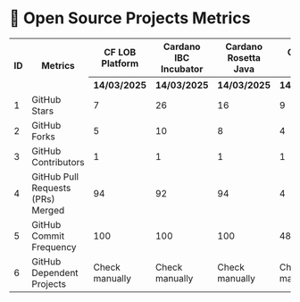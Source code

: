 # 🚀 Open Source Projects Metrics

<table>
  <tr>
    <th rowspan="2">ID</th>
    <th rowspan="2">Metrics</th>
    <th colspan="1">CF LOB Platform</th>
    <th colspan="1">Cardano IBC Incubator</th>
    <th colspan="1">Cardano Rosetta Java</th>
    <th colspan="1">Cardano Devkit</th>
    <th colspan="1">CF Cardano Ballot</th>
    <th colspan="1">CIP30 Data Signature Parser</th>
    <th colspan="1">Cardano Connect With Wallet</th>
    <th colspan="1">CF Adahandle Resolver</th>
    <th colspan="1">CF Java Rewards Calculation</th>
    <th colspan="1">Cardano Client Lib</th>
    <th colspan="1">Yaci Devkit</th>
    <th colspan="1">Yaci</th>
    <th colspan="1">Yaci Store</th>
  </tr>
  <tr>
    <th>14/03/2025</th>
    <th>14/03/2025</th>
    <th>14/03/2025</th>
    <th>14/03/2025</th>
    <th>14/03/2025</th>
    <th>14/03/2025</th>
    <th>14/03/2025</th>
    <th>14/03/2025</th>
    <th>14/03/2025</th>
    <th>14/03/2025</th>
    <th>14/03/2025</th>
    <th>14/03/2025</th>
    <th>14/03/2025</th>
  </tr>
  <tr>
    <td>1</td>
    <td>GitHub Stars</td>
    <td>7</td>
    <td>26</td>
    <td>16</td>
    <td>9</td>
    <td>20</td>
    <td>7</td>
    <td>87</td>
    <td>12</td>
    <td>20</td>
    <td>128</td>
    <td>50</td>
    <td>27</td>
    <td>24</td>
  </tr>
  <tr>
    <td>2</td>
    <td>GitHub Forks</td>
    <td>5</td>
    <td>10</td>
    <td>8</td>
    <td>4</td>
    <td>2</td>
    <td>1</td>
    <td>26</td>
    <td>2</td>
    <td>1</td>
    <td>52</td>
    <td>12</td>
    <td>3</td>
    <td>8</td>
  </tr>
  <tr>
    <td>3</td>
    <td>GitHub Contributors</td>
    <td>1</td>
    <td>1</td>
    <td>1</td>
    <td>1</td>
    <td>1</td>
    <td>1</td>
    <td>1</td>
    <td>1</td>
    <td>1</td>
    <td>1</td>
    <td>1</td>
    <td>1</td>
    <td>1</td>
  </tr>
  <tr>
    <td>4</td>
    <td>GitHub Pull Requests (PRs) Merged</td>
    <td>94</td>
    <td>92</td>
    <td>94</td>
    <td>4</td>
    <td>91</td>
    <td>21</td>
    <td>73</td>
    <td>39</td>
    <td>50</td>
    <td>96</td>
    <td>60</td>
    <td>60</td>
    <td>96</td>
  </tr>
  <tr>
    <td>5</td>
    <td>GitHub Commit Frequency</td>
    <td>100</td>
    <td>100</td>
    <td>100</td>
    <td>48</td>
    <td>100</td>
    <td>100</td>
    <td>100</td>
    <td>100</td>
    <td>100</td>
    <td>100</td>
    <td>100</td>
    <td>100</td>
    <td>100</td>
  </tr>
  <tr>
    <td>6</td>
    <td>GitHub Dependent Projects</td>
    <td>Check manually</td>
    <td>Check manually</td>
    <td>Check manually</td>
    <td>Check manually</td>
    <td>Check manually</td>
    <td>Check manually</td>
    <td>Check manually</td>
    <td>Check manually</td>
    <td>Check manually</td>
    <td>Check manually</td>
    <td>Check manually</td>
    <td>Check manually</td>
    <td>Check manually</td>
  </tr>
</table>
